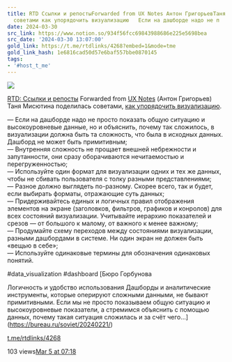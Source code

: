 ```yaml
---
title: RTD Ссылки и репостыForwarded from UX Notes Антон ГригорьевТаня Мисютина поделилась
  советами как упорядочить визуализацию   Если на дашборде надо не п
date: 2024-03-30
src_link: https://www.notion.so/934f56fcc69843988686e225e5698bea
src_date: '2024-03-30 13:07:00'
gold_link: https://t.me/rtdlinks/4268?embed=1&mode=tme
gold_link_hash: 1e6816cad50d57e6baf557bbe0870145
tags:
- '#host_t_me'
---
```




[*![](https://cdn4.cdn-telegram.org/file/OSP5eSN1Fh5Og4jH5NBxBc3QAzgqHjg8SyCD5TphYcAL91DciL-FdaFVdCUUE21blsgMX6_Euw6qYj0znJomfWcNm0CID6mfmfmqoMLJ15pqsco68PosPtf7kKP_X3OpDin34tBOFtdPMfbHiS9hOsiLuTZmoSV2ngxItKoATygKQt6QSA5vfY7RMnXgFnJ_mVX31etU3BuiWvWTlO0yCCj-cVm-HtfOrveectudQXBX6Xw-hoCfOC3V110Lp6591VwnJtY5SowUdpFWmm3ZSh2_bGQYm-VxafONrOneFzG28g3dnJRNPqM8J5ajxibmoOo6zvCbUHlrt03-GSAmwg.jpg)*](https://t.me/rtdlinks)



[RTD: Ссылки и репосты](https://t.me/rtdlinks)
Forwarded from [UX Notes](https://t.me/uxnotes/1390) (Антон Григорьев)
Таня Мисютина поделилась советами, [как упорядочить визуализацию](https://bureau.ru/soviet/20240221/).  
  
— Если на дашборде надо не просто показать общую ситуацию и высокоуровневые данные, но и объяснить, почему так сложилось, в визуализации должна быть та сложность, что была в исходных данных. Дашборд не может быть примитивным;  
— Внутренняя сложность не прощает внешней небрежности и запутанности, они сразу оборачиваются нечитаемостью и перегруженностью;  
— Используйте один формат для визуализации одних и тех же данных, чтобы не сбивать пользователя с толку разными представлениями;  
— Разное должно выглядеть по-разному. Скорее всего, так и будет, если выбирать форматы, отражающие суть данных;  
— Придерживайтесь единых и логичных правил отображения элементов на экране (заголовков, фильтров, графиков и конролов) для всех состояний визуализации. Учитывайте иерархию показателей и срезов — от большого к малому, от важного к менее важному;  
— Продумайте схему переходов между состояниями визуализации, разными дашбордами в системе. Ни один экран не должен быть «вещью в себе»;  
— Используйте одинаковые термины для обозначения одинаковых понятий.  
  
#data\_visualization #dashboard
[Бюро Горбунова

Логичность и удобство использования
Дашборды и аналитические инструменты, которые оперируют сложными данными, не бывают примитивными. Если мы не просто показываем общую ситуацию и высокоуровневые показатели, а стремимся объяснить с помощью данных, почему такая ситуация сложилась и за счёт чего…](https://bureau.ru/soviet/20240221/)

[t.me/rtdlinks/4268](https://t.me/rtdlinks/4268)

103 views[Mar 5 at 07:18](https://t.me/rtdlinks/4268)